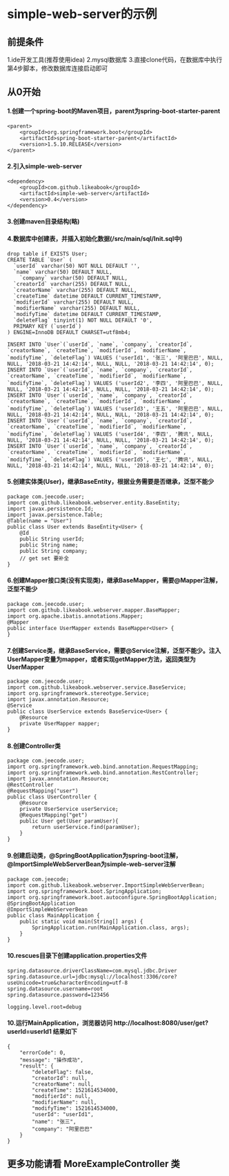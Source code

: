 # simple-web-server的示例
## 前提条件
1.ide开发工具(推荐使用idea)
2.mysql数据库
3.直接clone代码，在数据库中执行第4步脚本，修改数据库连接启动即可
## 从0开始
#### 1.创建一个spring-boot的Maven项目，parent为spring-boot-starter-parent
	<parent>
		<groupId>org.springframework.boot</groupId>
		<artifactId>spring-boot-starter-parent</artifactId>
		<version>1.5.10.RELEASE</version>
	</parent>
#### 2.引入simple-web-server
	<dependency>
		<groupId>com.github.likeabook</groupId>
		<artifactId>simple-web-server</artifactId>
		<version>0.4</version>
	</dependency>
#### 3.创建maven目录结构(略)
#### 4.数据库中创建表，并插入初始化数据(/src/main/sql/Init.sql中)
    drop table if EXISTS User;
    CREATE TABLE `User` (
      `userId` varchar(50) NOT NULL DEFAULT '',
      `name` varchar(50) DEFAULT NULL,
        `company` varchar(50) DEFAULT NULL,
      `creatorId` varchar(255) DEFAULT NULL,
      `creatorName` varchar(255) DEFAULT NULL,
      `createTime` datetime DEFAULT CURRENT_TIMESTAMP,
      `modifierId` varchar(255) DEFAULT NULL,
      `modifierName` varchar(255) DEFAULT NULL,
      `modifyTime` datetime DEFAULT CURRENT_TIMESTAMP,
      `deleteFlag` tinyint(1) NOT NULL DEFAULT '0',
      PRIMARY KEY (`userId`)
    ) ENGINE=InnoDB DEFAULT CHARSET=utf8mb4;
    
    INSERT INTO `User`(`userId`, `name`, `company`, `creatorId`, `creatorName`, `createTime`, `modifierId`, `modifierName`, `modifyTime`, `deleteFlag`) VALUES ('userId1', '张三', '阿里巴巴', NULL, NULL, '2018-03-21 14:42:14', NULL, NULL, '2018-03-21 14:42:14', 0);
    INSERT INTO `User`(`userId`, `name`, `company`, `creatorId`, `creatorName`, `createTime`, `modifierId`, `modifierName`, `modifyTime`, `deleteFlag`) VALUES ('userId2', '李四', '阿里巴巴', NULL, NULL, '2018-03-21 14:42:14', NULL, NULL, '2018-03-21 14:42:14', 0);
    INSERT INTO `User`(`userId`, `name`, `company`, `creatorId`, `creatorName`, `createTime`, `modifierId`, `modifierName`, `modifyTime`, `deleteFlag`) VALUES ('userId3', '王五', '阿里巴巴', NULL, NULL, '2018-03-21 14:42:14', NULL, NULL, '2018-03-21 14:42:14', 0);
    INSERT INTO `User`(`userId`, `name`, `company`, `creatorId`, `creatorName`, `createTime`, `modifierId`, `modifierName`, `modifyTime`, `deleteFlag`) VALUES ('userId4', '李四', '腾讯', NULL, NULL, '2018-03-21 14:42:14', NULL, NULL, '2018-03-21 14:42:14', 0);
    INSERT INTO `User`(`userId`, `name`, `company`, `creatorId`, `creatorName`, `createTime`, `modifierId`, `modifierName`, `modifyTime`, `deleteFlag`) VALUES ('userId5', '王七', '腾讯', NULL, NULL, '2018-03-21 14:42:14', NULL, NULL, '2018-03-21 14:42:14', 0);
    
#### 5.创建实体类(User)，继承BaseEntity<User>，根据业务需要是否继承，泛型不能少
	package com.jeecode.user;
	import com.github.likeabook.webserver.entity.BaseEntity;
	import javax.persistence.Id;
	import javax.persistence.Table;
	@Table(name = "User")
	public class User extends BaseEntity<User> {
		@Id
		public String userId;
		public String name;
		public String company;
		// get set 要补全
	}
	
#### 6.创建Mapper接口类(没有实现类)，继承BaseMapper<User>，需要@Mapper注解，泛型不能少
	package com.jeecode.user;
	import com.github.likeabook.webserver.mapper.BaseMapper;
	import org.apache.ibatis.annotations.Mapper;
	@Mapper
	public interface UserMapper extends BaseMapper<User> {
	}
	
#### 7.创建Service类，继承BaseService<User>，需要@Service注解，泛型不能少。注入UserMapper变量为mapper，或者实现getMapper方法，返回类型为UserMapper
	package com.jeecode.user;
	import com.github.likeabook.webserver.service.BaseService;
	import org.springframework.stereotype.Service;
	import javax.annotation.Resource;
	@Service
	public class UserService extends BaseService<User> {
		@Resource
		private UserMapper mapper;
	}
	
#### 8.创建Controller类
	package com.jeecode.user;
	import org.springframework.web.bind.annotation.RequestMapping;
	import org.springframework.web.bind.annotation.RestController;
	import javax.annotation.Resource;
	@RestController
	@RequestMapping("user")
	public class UserController {
		@Resource
		private UserService userService;
		@RequestMapping("get")
		public User get(User paramUser){
			return userService.find(paramUser);
		}
	}
	
#### 9.创建启动类，@SpringBootApplication为spring-boot注解，@ImportSimpleWebServerBean为simple-web-server注解
	package com.jeecode;
	import com.github.likeabook.webserver.ImportSimpleWebServerBean;
	import org.springframework.boot.SpringApplication;
	import org.springframework.boot.autoconfigure.SpringBootApplication;
	@SpringBootApplication
	@ImportSimpleWebServerBean
	public class MainApplication {
		public static void main(String[] args) {
			SpringApplication.run(MainApplication.class, args);
		}
	}
	
#### 10.rescues目录下创建application.properties文件
	spring.datasource.driverClassName=com.mysql.jdbc.Driver
	spring.datasource.url=jdbc:mysql://localhost:3306/core?useUnicode=true&characterEncoding=utf-8
	spring.datasource.username=root
	spring.datasource.password=123456
	
	logging.level.root=debug
	
#### 10.运行MainApplication，浏览器访问 http://localhost:8080/user/get?userId=userId1 结果如下
    {
        "errorCode": 0,
        "message": "操作成功",
        "result": {
            "deleteFlag": false,
            "creatorId": null,
            "creatorName": null,
            "createTime": 1521614534000,
            "modifierId": null,
            "modifierName": null,
            "modifyTime": 1521614534000,
            "userId": "userId1",
            "name": "张三",
            "company": "阿里巴巴"
        }
    }
## 更多功能请看 MoreExampleController 类

